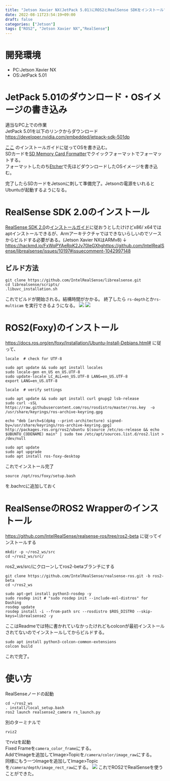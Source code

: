 ```yaml
---
title: "Jetson Xavier NX(JetPack 5.01)にROS2とRealSense SDKをインストールする"
date: 2022-08-11T23:54:19+09:00
draft: false
categories: ["Jetson"]
tags: ["ROS2", "Jetson Xavier NX","RealSense"]
---
```

# 開発環境
* PC:Jetson Xavier NX
* OS:JetPack 5.01

# JetPack 5.01のダウンロード・OSイメージの書き込み
適当なPC上での作業  
JetPack 5.01を以下のリンクからダウンロード   
https://developer.nvidia.com/embedded/jetpack-sdk-501dp

[ここ](https://developer.nvidia.com/embedded/learn/get-started-jetson-xavier-nx-devkit#write) のインストールガイドに従ってOSを書き込む。  
SDカードを[SD Memory Card Formatter](https://www.sdcard.org/downloads/formatter/sd-memory-card-formatter-for-windows-download/)でクイックフォーマットでフォーマットする。  
フォーマットしたのち[Etcher](https://www.balena.io/etcher/)で先ほどダウンロードしたOSイメージを書き込む。

完了したらSDカードをJetsonに刺して準備完了。Jetsonの電源をいれるとUbuntuが起動するようになる。

# RealSense SDK 2.0のインストール
[RealSense SDK 2.0](https://github.com/IntelRealSense/librealsense)の[インストールガイド](https://github.com/IntelRealSense/librealsense/blob/master/doc/distribution_linux.md)に従おうとしたけけどx86/ x64ではaptインストールできるが、Armアーキテクチャではできないらしいのでソースからビルドする必要がある。(Jetson Xavier NXはARMv8)
↓  
https://hackmd.io/FxWqPYAeRpK2Jv70leGXhghttps://github.com/IntelRealSense/librealsense/issues/10197#issuecomment-1042997148

## ビルド方法
```
git clone https://github.com/IntelRealSense/librealsense.git
cd librealsense/scripts/
.libuvc_installation.sh
```
これでビルドが開始される。結構時間がかかる。
終了したら
```rs-depth```とか```rs-multicam```
を実行できるようになる。
![](../img/rs-depth.png)
![](../img/rs-multicam.jpg)

# ROS2(Foxy)のインストール
https://docs.ros.org/en/foxy/Installation/Ubuntu-Install-Debians.html#
に従って、
```
locale  # check for UTF-8

sudo apt update && sudo apt install locales
sudo locale-gen en_US en_US.UTF-8
sudo update-locale LC_ALL=en_US.UTF-8 LANG=en_US.UTF-8
export LANG=en_US.UTF-8

locale  # verify settings
```

```
sudo apt update && sudo apt install curl gnupg2 lsb-release
sudo curl -sSL https://raw.githubusercontent.com/ros/rosdistro/master/ros.key  -o /usr/share/keyrings/ros-archive-keyring.gpg
```
```
echo "deb [arch=$(dpkg --print-architecture) signed-by=/usr/share/keyrings/ros-archive-keyring.gpg] http://packages.ros.org/ros2/ubuntu $(source /etc/os-release && echo $UBUNTU_CODENAME) main" | sudo tee /etc/apt/sources.list.d/ros2.list > /dev/null
```

```
sudo apt update
sudo apt upgrade
sudo apt install ros-foxy-desktop
```

これでインストール完了
```
source /opt/ros/foxy/setup.bash
```
を.bachrcに追加しておく

# RealSenseのROS2 Wrapperのインストール
https://github.com/IntelRealSense/realsense-ros/tree/ros2-beta
に従ってインストールする
```
mkdir -p ~/ros2_ws/src
cd ~/ros2_ws/src/
```
ros2_ws/src/にクローンしてros2-betaブランチにする
```
git clone https://github.com/IntelRealSense/realsense-ros.git -b ros2-beta
cd ~/ros2_ws
```
```
sudo apt-get install python3-rosdep -y
sudo rosdep init # "sudo rosdep init --include-eol-distros" for Dashing
rosdep update
rosdep install -i --from-path src --rosdistro $ROS_DISTRO --skip-keys=librealsense2 -y
```

ここはReadmeでは特に書かれていなかったけれどもcolconが最初インストールされてないのでインストールしてからビルドする。
```
sudo apt install python3-colcon-common-extensions
colcon build
```

これで完了。

# 使い方
RealSenseノードの起動
```
cd ~/ros2_ws
. install/local_setup.bash
ros2 launch realsense2_camera rs_launch.py
```
別のターミナルで
```
rviz2
```
でrvizを起動  
Fixed Frameを```camera_color_frame```にする。  
AddでImageを追加してImage>Topicを```/camera/color/image_raw```にする。  
同様にもう一つImageを追加してImage>Topicを```/camera/depth/image_rect_raw```にする。
![](../img/ros2_realsense.png)
これでROS2でRealSenseを使うことができた。
